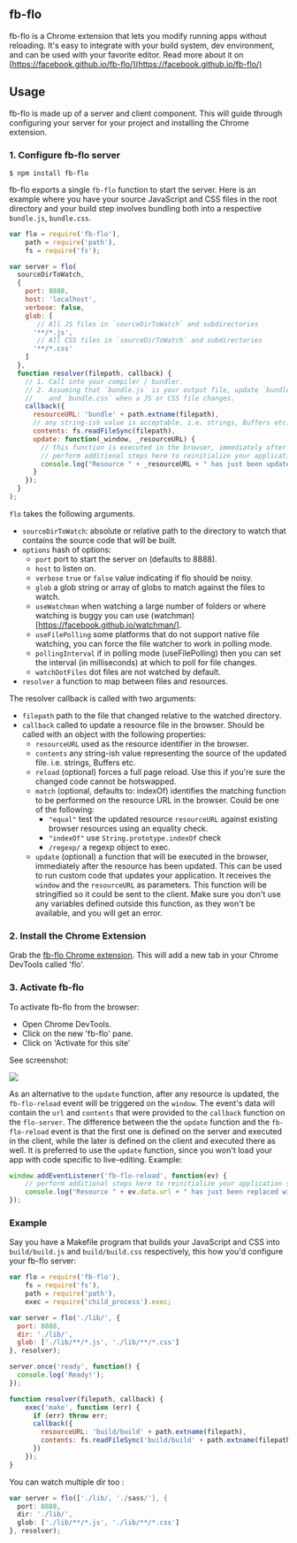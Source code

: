 fb-flo
---

fb-flo is a Chrome extension that lets you modify running apps without reloading. It's easy to integrate with your build system, dev environment, and can be used with your favorite editor. Read more about it on [https://facebook.github.io/fb-flo/](https://facebook.github.io/fb-flo/)

## Usage

fb-flo is made up of a server and client component. This will guide through configuring your server for your project and installing the Chrome extension.

### 1. Configure fb-flo server

```
$ npm install fb-flo
```

fb-flo exports a single `fb-flo` function to start the server. Here is an example where you have your source JavaScript and CSS files in the root directory and your build step involves bundling both into a respective `bundle.js`, `bundle.css`.

```js
var flo = require('fb-flo'),
    path = require('path'),
    fs = require('fs');

var server = flo(
  sourceDirToWatch,
  {
    port: 8888,
    host: 'localhost',
    verbose: false,
    glob: [
       // All JS files in `sourceDirToWatch` and subdirectories
      '**/*.js',
       // All CSS files in `sourceDirToWatch` and subdirectories
      '**/*.css'
    ]
  },
  function resolver(filepath, callback) {
    // 1. Call into your compiler / bundler.
    // 2. Assuming that `bundle.js` is your output file, update `bundle.js`
    //    and `bundle.css` when a JS or CSS file changes.
    callback({
      resourceURL: 'bundle' + path.extname(filepath),
      // any string-ish value is acceptable. i.e. strings, Buffers etc.
      contents: fs.readFileSync(filepath),
      update: function(_window, _resourceURL) {
        // this function is executed in the browser, immediately after the resource has been updated with new content
        // perform additional steps here to reinitialize your application so it would take advantage of the new resource
        console.log("Resource " + _resourceURL + " has just been updated with new content");
      }
    });
  }
);
```

`flo` takes the following arguments.

* `sourceDirToWatch`: absolute or relative path to the directory to watch that contains the source code that will be built.
* `options` hash of options:
    * `port` port to start the server on (defaults to 8888).
    * `host` to listen on.
    * `verbose` `true` or `false` value indicating if flo should be noisy.
    * `glob` a glob string or array of globs to match against the files to watch.
    * `useWatchman` when watching a large number of folders or where watching is buggy you can use (watchman)[https://facebook.github.io/watchman/].
    * `useFilePolling` some platforms that do not support native file watching, you can force the file watcher to work in polling mode.
    * `pollingInterval` if in polling mode (useFilePolling) then you can set the interval (in milliseconds) at which to poll for file changes.
    * `watchDotFiles` dot files are not watched by default.
* `resolver` a function to map between files and resources.

The resolver callback is called with two arguments:

* `filepath` path to the file that changed relative to the watched directory.
* `callback` called to update a resource file in the browser. Should be called with an object with the following properties:
  * `resourceURL` used as the resource identifier in the browser.
  * `contents` any string-ish value representing the source of the updated file. i.e. strings, Buffers etc.
  * `reload` (optional) forces a full page reload. Use this if you're sure the changed code cannot be hotswapped.
  * `match` (optional, defaults to: indexOf) identifies the matching function to be performed on the resource URL in the browser. Could be one of the following:
    * `"equal"` test the updated resource `resourceURL` against existing browser resources using an equality check.
    * `"indexOf"` use `String.prototype.indexOf` check
    * `/regexp/` a regexp object to exec.
  * `update` (optional) a function that will be executed in the browser, immediately after the resource has been updated. This can be used to run custom code that updates your application. It receives the `window` and the `resourceURL` as parameters. This function will be stringified so it could be sent to the client. Make sure you don't use any variables defined outside this function, as they won't be available, and you will get an error.

### 2. Install the Chrome Extension

Grab the [fb-flo Chrome extension](https://chrome.google.com/webstore/detail/ahkfhobdidabddlalamkkiafpipdfchp). This will add a new tab in your Chrome DevTools called 'flo'.

### 3. Activate fb-flo

To activate fb-flo from the browser:

* Open Chrome DevTools.
* Click on the new 'fb-flo' pane.
* Click on 'Activate for this site'

See screenshot:

![](http://i.imgur.com/SamY32i.png)

As an alternative to the `update` function, after any resource is updated, the `fb-flo-reload` event will be triggered on the `window`. The event's data will contain the `url` and `contents` that were provided to the `callback` function on the `flo-server`. The difference between the the `update` function and the `fb-flo-reload` event is that the first one is defined on the server and executed in the client, while the later is defined on the client and executed there as well. It is preferred to use the `update` function, since you won't load your app with code specific to live-editing. Example:
```js
window.addEventListener('fb-flo-reload', function(ev) {
    // perform additional steps here to reinitialize your application so it would take advantage of the new resource
    console.log("Resource " + ev.data.url + " has just been replaced with this new content: " + ev.data.contents);
});
```

### Example

Say you have a Makefile program that builds your JavaScript and CSS into `build/build.js` and `build/build.css` respectively, this how you'd configure your fb-flo server:

```js
var flo = require('fb-flo'),
    fs = require('fs'),
    path = require('path'),
    exec = require('child_process').exec;

var server = flo('./lib/', {
  port: 8888,
  dir: './lib/',
  glob: ['./lib/**/*.js', './lib/**/*.css']
}, resolver);

server.once('ready', function() {
  console.log('Ready!');
});

function resolver(filepath, callback) {
    exec('make', function (err) {
      if (err) throw err;
      callback({
        resourceURL: 'build/build' + path.extname(filepath),
        contents: fs.readFileSync('build/build' + path.extname(filepath)).toString()
      })
    });
}
```
You can watch multiple dir too :

```js
var server = flo(['./lib/, './sass/'], {
  port: 8888,
  dir: './lib/',
  glob: ['./lib/**/*.js', './lib/**/*.css']
}, resolver);
```
